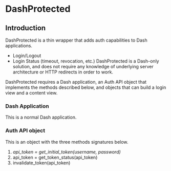 # DashProtected

## Introduction

DashProtected is a thin wrapper that adds auth capabilities to Dash applications. 
- Login/Logout
- Login Status (timeout, revocation, etc.)
DashProtected is a Dash-only solution, and does not require any knowledge of underlying server architecture or HTTP redirects in order to work.  

DashProtected requires a Dash application, an Auth API object that implements the methods described below, and objects that can build a login view and a content view.

### Dash Application

This is a normal Dash application.

### Auth API object

This is an object with the three methods signatures below.
1. *api_token = get_initial_token(username, password)*  
2. api_token = get_token_status(api_token)
3. invalidate_token(api_token)

